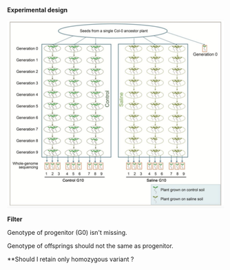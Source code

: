 **Experimental design**

![image](https://github.com/Wenfei-Xian/FCSSR/blob/main/MA_lines/GR_salt/GR_salt_G9.png)

**Filter**

Genotype of progenitor (G0) isn't missing.

Genotype of offsprings should not the same as progenitor.

**Should I retain only homozygous variant ?

